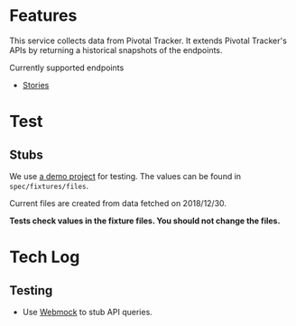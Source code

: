 # Features

This service collects data from Pivotal Tracker.
It extends Pivotal Tracker's APIs by returning a historical snapshots of the endpoints.

Currently supported endpoints

- [Stories](https://www.pivotaltracker.com/help/api/rest/v5#Stories)

# Test
## Stubs

We use [a demo project](https://www.pivotaltracker.com/n/projects/2200655) for testing.
The values can be found in `spec/fixtures/files`.

Current files are created from data fetched on 2018/12/30.

**Tests check values in the fixture files.  You should not change the files.**

# Tech Log
## Testing

- Use [Webmock](https://github.com/bblimke/webmock) to stub API queries.